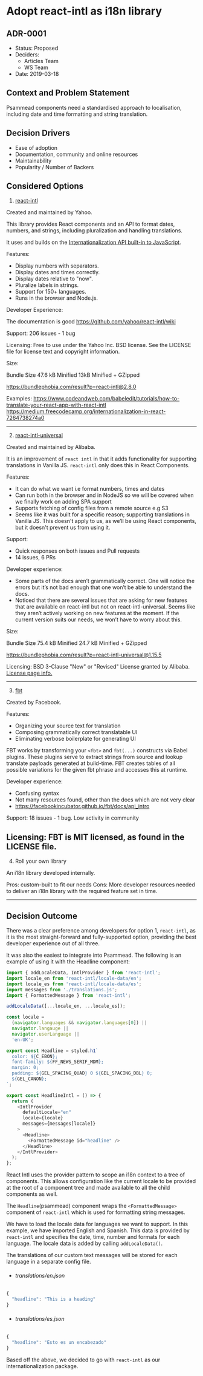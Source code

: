 # Adopt react-intl as i18n library
## ADR-0001

* Status: Proposed
* Deciders:
  * Articles Team
  * WS Team
* Date: 2019-03-18

## Context and Problem Statement

Psammead components need a standardised approach to localisation, including date and time formatting and string translation.

## Decision Drivers

* Ease of adoption
* Documentation, community and online resources
* Maintainability
* Popularity / Number of Backers

## Considered Options

1. [react-intl](https://github.com/yahoo/react-intl)

Created and maintained by Yahoo.

This library provides React components and an API to format dates, numbers, and strings, including pluralization and handling translations.

It uses and builds on the [Internationalization API built-in to JavaScript](https://developer.mozilla.org/en-US/docs/Web/JavaScript/Reference/Global_Objects/Intl).

Features:
* Display numbers with separators.
* Display dates and times correctly.
* Display dates relative to "now".
* Pluralize labels in strings.
* Support for 150+ languages.
* Runs in the browser and Node.js.

Developer Experience:

The documentation is good https://github.com/yahoo/react-intl/wiki

Support: 206 issues - 1 bug

Licensing: Free to use under the Yahoo Inc. BSD license. See the LICENSE file for license text and copyright information.

Size:

Bundle Size
47.6 kB Minified
13kB Minified + GZipped

https://bundlephobia.com/result?p=react-intl@2.8.0

Examples:
https://www.codeandweb.com/babeledit/tutorials/how-to-translate-your-react-app-with-react-intl
https://medium.freecodecamp.org/internationalization-in-react-7264738274a0

---

2. [react-intl-universal](https://github.com/alibaba/react-intl-universal)

Created and maintained by Alibaba.

It is an improvement of `react intl` in that it adds functionality for supporting translations in Vanilla JS. `react-intl` only does this in React Components.

Features:
* It can do what we want i.e format numbers, times and dates
* Can run both in the browser and in NodeJS so we will be covered when we finally work on adding SPA support
* Supports fetching of config files from a remote source e.g S3
* Seems like it was built for a specific reason; supporting translations in Vanilla JS. This doesn't apply to us, as we’ll be using React components, but it doesn't prevent us from using it.

Support:
* Quick responses on both issues and Pull requests
* 14 issues, 6 PRs


Developer experience:
* Some parts of the docs aren’t grammatically correct. One will notice the errors but it’s not bad enough that one won’t be able to understand the docs.
* Noticed that there are several issues that are asking for new features that are available on react-intl but not on react-intl-universal. Seems like they aren’t actively working on new features at the moment. If the current version suits our needs, we won’t have to worry about this.

Size:

Bundle Size
75.4 kB Minified
24.7 kB Minified + GZipped

https://bundlephobia.com/result?p=react-intl-universal@1.15.5

Licensing: BSD 3-Clause "New" or "Revised" License granted by Alibaba. [License page info.](https://github.com/alibaba/react-intl-universal/blob/master/LICENSE.md)

---

3. [fbt](https://github.com/facebookincubator/fbt)

Created by Facebook.

Features:
* Organizing your source text for translation
* Composing grammatically correct translatable UI
* Eliminating verbose boilerplate for generating UI

FBT works by transforming your `<fbt>` and `fbt(...)` constructs via Babel plugins. These plugins serve to extract strings from source and lookup translate payloads generated at build-time. FBT creates tables of all possible variations for the given fbt phrase and accesses this at runtime.

Developer experience:

* Confusing syntax
* Not many resources found, other than the docs which are not very clear
* https://facebookincubator.github.io/fbt/docs/api_intro

Support: 18 issues - 1 bug. Low activity in community

Licensing: FBT is MIT licensed, as found in the LICENSE file.
---
4. Roll your own library

An i18n library developed internally.

Pros: custom-built to fit our needs
Cons: More developer resources needed to deliver an i18n library with the required feature set in time.

---

## Decision Outcome

There was a clear preference among developers for option 1, `react-intl`, as it is the most straight-forward and fully-supported option, providing the best developer experience out of all three. 

It was also the easiest to integrate into Psammead. The following is an example of using it with the Headline component:

```javascript
import { addLocaleData, IntlProvider } from 'react-intl'; 
import locale_en from 'react-intl/locale-data/en'; 
import locale_es from 'react-intl/locale-data/es'; 
import messages from './translations.js'; 
import { FormattedMessage } from 'react-intl'; 

addLocaleData([...locale_en, ...locale_es]);

const locale = 
  (navigator.languages && navigator.languages[0]) || 
  navigator.langauge ||
  navigator.userLanguage ||
  'en-UK';

export const Headline = styled.h1`
  color: ${C_EBON};
  font-family: ${FF_NEWS_SERIF_MDM};
  margin: 0;
  padding: ${GEL_SPACING_QUAD} 0 ${GEL_SPACING_DBL} 0;
  ${GEL_CANON};
`;

export const HeadlineIntl = () => {
  return (
    <IntlProvider
      defaultLocale="en"
      locale={locale}
      messages={messages[locale]}
    >
      <Headline>
        <FormattedMessage id="headline" />
      </Headline>
    </IntlProvider>
  );
};
```

React Intl uses the provider pattern to scope an i18n context to a tree of components. This allows configuration like the current locale to be provided at the root of a component tree and made available to all the child components as well.

The `Headline`(psammead) component wraps the `<FormattedMessage>` component of `react-intl` which is used for formatting string messages.

We have to load the locale data for languages we want to support. In this example, we have imported English and Spanish. This data is provided by `react-intl` and specifies the date, time, number and formats for each language. The locale data is added by calling `addLocaleData()`.

The translations of our custom text messages will be stored for each language in a separate config file.

- ###### translations/en.json
```javascript
{
  "headline": "This is a heading"
}
```

- ###### translations/es.json
```javascript
{
  "headline": "Esto es un encabezado"
}
```

Based off the above, we decided to go with `react-intl` as our internationalization package.

